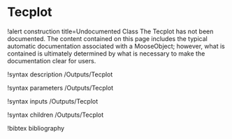 <!-- MOOSE Documentation Stub: Remove this when content is added. -->

# Tecplot

!alert construction title=Undocumented Class
The Tecplot has not been documented. The content contained on this page includes the
typical automatic documentation associated with a MooseObject; however, what is contained is
ultimately determined by what is necessary to make the documentation clear for users.

!syntax description /Outputs/Tecplot

!syntax parameters /Outputs/Tecplot

!syntax inputs /Outputs/Tecplot

!syntax children /Outputs/Tecplot

!bibtex bibliography
